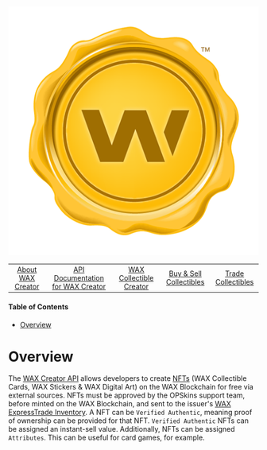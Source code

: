 <p align = "center">
	<img alt = "Header" src = "img/header.png">
</p>

<table>
	<td align = "center">
		<a href = "https://wax.io/blog/introducing-the-wax-creator-a-self-service-tool-to-create-nfts-on-the-wax-blockchain">About WAX Creator</a>
	</td>
	<td align = "center">
		<a href = "https://github.com/worldwide-asset-exchange/wax-creator">API Documentation for WAX Creator</a>
	</td>
	<td align = "center">
		<a href = "https://creator.wax.io">WAX Collectible Creator</a>
	</td>
	<td align = "center">
		<a href = "https://opskins.com">Buy & Sell Collectibles</a>
	</td>
	<td align = "center">
		<a href = "https://trade.wax.io">Trade Collectibles</a>
	</td>
</table>

#### Table of Contents

* [Overview](#overview)

# Overview

The [WAX Creator API](https://github.com/worldwide-asset-exchange/wax-creator) allows developers to create [NFTs](https://en.wikipedia.org/wiki/Non-fungible_token) (WAX Collectible Cards, WAX Stickers & WAX Digital Art) on the WAX Blockchain for free via external sources. NFTs must be approved by the OPSkins support team, before minted on the WAX Blockchain, and sent to the issuer's [WAX ExpressTrade Inventory](https://trade.wax.io/inventory). A NFT can be `Verified Authentic`, meaning proof of ownership can be provided for that NFT. `Verified Authentic` NFTs can be assigned an instant-sell value. Additionally, NFTs can be assigned `Attributes`. This can be useful for card games, for example.